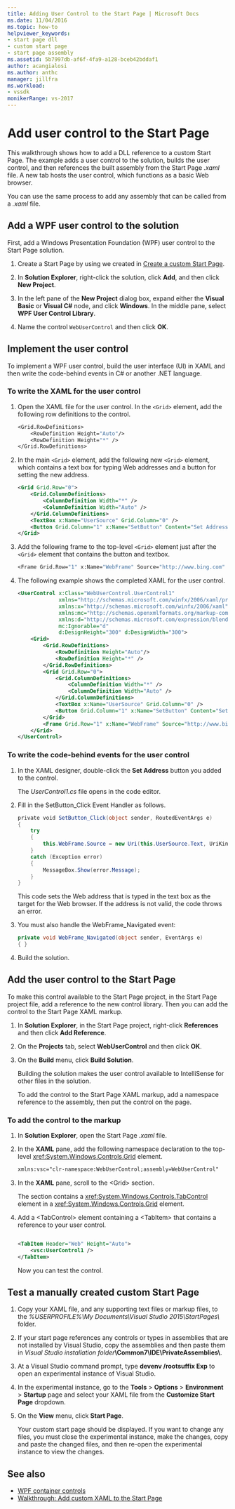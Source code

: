 ```yaml
---
title: Adding User Control to the Start Page | Microsoft Docs
ms.date: 11/04/2016
ms.topic: how-to
helpviewer_keywords:
- start page dll
- custom start page
- start page assembly
ms.assetid: 5b7997db-af6f-4fa9-a128-bceb42bddaf1
author: acangialosi
ms.author: anthc
manager: jillfra
ms.workload:
- vssdk
monikerRange: vs-2017
---
```

# Add user control to the Start Page

This walkthrough shows how to add a DLL reference to a custom Start Page. The example adds a user control to the solution, builds the user control, and then references the built assembly from the Start Page *.xaml* file. A new tab hosts the user control, which functions as a basic Web browser.

You can use the same process to add any assembly that can be called from a *.xaml* file.

## Add a WPF user control to the solution

First, add a Windows Presentation Foundation (WPF) user control to the Start Page solution.

1. Create a Start Page by using we created in [Create a custom Start Page](../extensibility/creating-a-custom-start-page.md).

2. In **Solution Explorer**, right-click the solution, click **Add**, and then click **New Project**.

3. In the left pane of the **New Project** dialog box, expand either the **Visual Basic** or **Visual C#** node, and click **Windows**. In the middle pane, select **WPF User Control Library**.

4. Name the control `WebUserControl` and then click **OK**.

## Implement the user control

To implement a WPF user control, build the user interface (UI) in XAML and then write the code-behind events in C# or another .NET language.

### To write the XAML for the user control

1. Open the XAML file for the user control. In the `<Grid>` element, add the following row definitions to the control.

    ```vb
    <Grid.RowDefinitions>
        <RowDefinition Height="Auto"/>
        <RowDefinition Height="*" />
    </Grid.RowDefinitions>

    ```

2. In the main `<Grid>` element, add the following new `<Grid>` element, which contains a text box for typing Web addresses and a button for setting the new address.

    ```xml
    <Grid Grid.Row="0">
        <Grid.ColumnDefinitions>
            <ColumnDefinition Width="*" />
            <ColumnDefinition Width="Auto" />
        </Grid.ColumnDefinitions>
        <TextBox x:Name="UserSource" Grid.Column="0" />
        <Button Grid.Column="1" x:Name="SetButton" Content="Set Address" Click="SetButton_Click" />
    </Grid>
    ```

3. Add the following frame to the top-level `<Grid>` element just after the `<Grid>` element that contains the button and textbox.

    ```vb
    <Frame Grid.Row="1" x:Name="WebFrame" Source="http://www.bing.com" Navigated="WebFrame_Navigated" />
    ```

4. The following example shows the completed XAML for the user control.

    ```xml
    <UserControl x:Class="WebUserControl.UserControl1"
                 xmlns="http://schemas.microsoft.com/winfx/2006/xaml/presentation"
                 xmlns:x="http://schemas.microsoft.com/winfx/2006/xaml"
                 xmlns:mc="http://schemas.openxmlformats.org/markup-compatibility/2006"
                 xmlns:d="http://schemas.microsoft.com/expression/blend/2008"
                 mc:Ignorable="d"
                 d:DesignHeight="300" d:DesignWidth="300">
        <Grid>
            <Grid.RowDefinitions>
                <RowDefinition Height="Auto"/>
                <RowDefinition Height="*" />
            </Grid.RowDefinitions>
            <Grid Grid.Row="0">
                <Grid.ColumnDefinitions>
                    <ColumnDefinition Width="*" />
                    <ColumnDefinition Width="Auto" />
                </Grid.ColumnDefinitions>
                <TextBox x:Name="UserSource" Grid.Column="0" />
                <Button Grid.Column="1" x:Name="SetButton" Content="Set Address" Click="SetButton_Click" />
            </Grid>
            <Frame Grid.Row="1" x:Name="WebFrame" Source="http://www.bing.com" Navigated="WebFrame_Navigated" />
        </Grid>
    </UserControl>

    ```

### To write the code-behind events for the user control

1. In the XAML designer, double-click the **Set Address** button you added to the control.

    The *UserControl1.cs* file opens in the code editor.

2. Fill in the SetButton_Click Event Handler as follows.

    ```csharp
    private void SetButton_Click(object sender, RoutedEventArgs e)
    {
        try
        {
            this.WebFrame.Source = new Uri(this.UserSource.Text, UriKind.Absolute);
        }
        catch (Exception error)
        {
            MessageBox.Show(error.Message);
        }
    }
    ```

    This code sets the Web address that is typed in the text box as the target for the Web browser. If the address is not valid, the code throws an error.

3. You must also handle the WebFrame_Navigated event:

    ```csharp
    private void WebFrame_Navigated(object sender, EventArgs e)
    { }
    ```

4. Build the solution.

## Add the user control to the Start Page

To make this control available to the Start Page project, in the Start Page project file, add a reference to the new control library. Then you can add the control to the Start Page XAML markup.

1. In **Solution Explorer**, in the Start Page project, right-click **References** and then click **Add Reference**.

2. On the **Projects** tab, select **WebUserControl** and then click **OK**.

3. On the **Build** menu, click **Build Solution**.

    Building the solution makes the user control available to IntelliSense for other files in the solution.

    To add the control to the Start Page XAML markup, add a namespace reference to the assembly, then put the control on the page.

### To add the control to the markup

1. In **Solution Explorer**, open the Start Page *.xaml* file.

2. In the **XAML** pane, add the following namespace declaration to the top-level <xref:System.Windows.Controls.Grid> element.

   ```xml
   xmlns:vsc="clr-namespace:WebUserControl;assembly=WebUserControl"
   ```

3. In the **XAML** pane, scroll to the \<Grid> section.

    The section contains a <xref:System.Windows.Controls.TabControl> element in a <xref:System.Windows.Controls.Grid> element.

4. Add a \<TabControl> element containing a \<TabItem> that contains a reference to your user control.

    ```xml

    <TabItem Header="Web" Height="Auto">
        <vsc:UserControl1 />
    </TabItem>

    ```

    Now you can test the control.

## Test a manually created custom Start Page

1. Copy your XAML file, and any supporting text files or markup files, to the *%USERPROFILE%\My Documents\Visual Studio 2015\StartPages\\* folder.

2. If your start page references any controls or types in assemblies that are not installed by Visual Studio, copy the assemblies and then paste them in _Visual Studio installation folder_**\Common7\IDE\PrivateAssemblies\\**.

3. At a Visual Studio command prompt, type **devenv /rootsuffix Exp** to open an experimental instance of Visual Studio.

4. In the experimental instance, go to the **Tools** > **Options** > **Environment** > **Startup** page and select your XAML file from the **Customize Start Page** dropdown.

5. On the **View** menu, click **Start Page**.

    Your custom start page should be displayed. If you want to change any files, you must close the experimental instance, make the changes, copy and paste the changed files, and then re-open the experimental instance to view the changes.

## See also

- [WPF container controls](https://msdn.microsoft.com/library/a0177167-d7db-4205-9607-8ae316952566)
- [Walkthrough: Add custom XAML to the Start Page](../extensibility/walkthrough-adding-custom-xaml-to-the-start-page.md)
